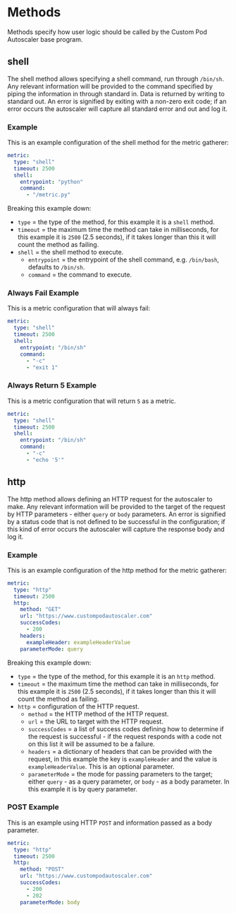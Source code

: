 # Methods

Methods specify how user logic should be called by the Custom Pod Autoscaler base program.

## shell

The shell method allows specifying a shell command, run through `/bin/sh`. Any relevant 
information will be provided to the command specified by piping the information in through standard 
in. Data is returned by writing to standard out. An error is signified by exiting with a non-zero 
exit code; if an error occurs the autoscaler will capture all standard error and out and log it.  

### Example

This is an example configuration of the shell method for the metric gatherer:
```yaml
metric: 
  type: "shell"
  timeout: 2500
  shell: 
    entrypoint: "python"
    command: 
      - "/metric.py"
```
Breaking this example down:

- `type` = the type of the method, for this example it is a `shell` method.
- `timeout` = the maximum time the method can take in milliseconds, for this example it is `2500` (2.5 seconds), if it takes longer than this it will count the method as failing.
- `shell` = the shell method to execute.
  - `entrypoint` = the entrypoint of the shell command, e.g. `/bin/bash`, defaults to `/bin/sh`.
  - `command` = the command to execute.

### Always Fail Example

This is a metric configuration that will always fail:
```yaml
metric: 
  type: "shell"
  timeout: 2500
  shell: 
    entrypoint: "/bin/sh"
    command: 
      - "-c"
      - "exit 1"
```

### Always Return 5 Example

This is a metric configuration that will return `5` as a metric.
```yaml
metric: 
  type: "shell"
  timeout: 2500
  shell: 
    entrypoint: "/bin/sh"
    command: 
      - "-c"
      - "echo '5'"
```

## http

The http method allows defining an HTTP request for the autoscaler to make. Any
relevant information will be provided to the target of the request by HTTP
parameters - either `query` or `body` parameters. An error is signified by a
status code that is not defined to be successful in the configuration; if this
kind of error occurs the autoscaler will capture the response body and log it. 

### Example

This is an example configuration of the http method for the metric gatherer:

```yaml
metric:
  type: "http"
  timeout: 2500
  http:
    method: "GET"
    url: "https://www.custompodautoscaler.com"
    successCodes:
      - 200
    headers:
      exampleHeader: exampleHeaderValue
    parameterMode: query
```

Breaking this example down:

- `type` = the type of the method, for this example it is an `http` method.
- `timeout` = the maximum time the method can take in milliseconds, for this
  example it is `2500` (2.5 seconds), if it takes longer than this it will count
  the method as failing. 
- `http` = configuration of the HTTP request.
  - `method` = the HTTP method of the HTTP request.
  - `url` = the URL to target with the HTTP request.
  - `successCodes` = a list of success codes defining how to determine if the
    request is successful - if the request responds with a code not on this list
    it will be assumed to be a failure.
  - `headers` = a dictionary of headers that can be provided with the request,
    in this example the key is `exampleHeader` and the value is
    `exampleHeaderValue`. This is an optional parameter.
  - `parameterMode` = the mode for passing parameters to the target; either
    `query` - as a query parameter, or `body` - as a body parameter. In this
    example it is by query parameter.

### POST Example

This is an example using HTTP `POST` and information passed as a body parameter.

```yaml
metric:
  type: "http"
  timeout: 2500
  http:
    method: "POST"
    url: "https://www.custompodautoscaler.com"
    successCodes:
      - 200
      - 202
    parameterMode: body
```
